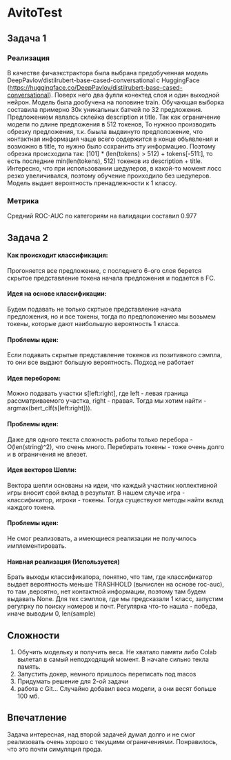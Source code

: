 # AvitoTest
## Задача 1
### Реализация
В качестве фичаэкстрактора была выбрана предобученная модель DeepPavlov/distilrubert-base-cased-conversational c HuggingFace (https://huggingface.co/DeepPavlov/distilrubert-base-cased-conversational).
Поверх него два фулли конектед слоя и один выходной нейрон. Модель была дообучена на половине train. Обучающая выборка составила примерно 30к уникальных батчей по 32 предложения. Предложением явлалсь склейка description и title.
Так как ограничение модели по длине предложения в 512 токенов, То нужноо производить обрезку предложения, т.к. быыла выдвинуто предположение, что контактная информация чаще всего содержится в конце объявления и возможно в title, то нужно было сохранить эту информацию.
Поэтому обрезка происходила так: [101] * (len(tokens) > 512) + tokens[-511:], то есть последние min(len(tokens), 512) токенов из description + title.
Интересно, что при использовании шедулеров, в какой-то момент лосс резко увеличивался, поэтому обучение проиходило без шедулеров.
Модель выдает вероятность пренадлежности к 1 классу.
### Метрика
Средний ROC-AUC по категориям на валидации составил 0.977
## Задача 2
#### Как происходит классификация: 
Прогоняется все предложение, с последнего 6-ого слоя берется скрытое представление токена начала предложения и подается в FC.
#### Идея на основе классификации:
Будем подавать не только скртыое представление начала предложения, но и все токены, тогда по предположению мы возьмем токены, которые дают наибольшую вероятность 1 класса.
#### Проблемы идеи:
Если подавать скрытые представление токенов из позитивного сэмпла, то они все выдают большую вероятность. Подход не работает
#### Идея перебором:
Можно подавать участки s[left:right], где left - левая граница рассматриваемого участка, right - правая. Тогда мы хотим найти - argmax(bert_clf(s[left:right])).
#### Проблемы идеи:
Даже для одного текста сложность работы только перебора - O(len(string)^2), что очень много. Перебирать токены - тоже очень долго и в ограничения не влезет.
#### Идея векторов Шепли:
Вектора шепли основаны на идеи, что каждый участник коллективной игры вносит свой вклад в результат. В нашем случае игра - классификатор, игроки - токены. Тогда существуют методы найти вклад каждого токена.
#### Проблемы идеи:
Не смог реализовать, а имеющиеся реализации не получилось имплементировать.
#### Наивная реализация (Используется)
Брать выходы классификатора, понятно, что там, где классификатор выдает вероятность меньше TRASHHOLD (вычислен на основе roc-auc), то там ,вероятно, нет контактной информации, поэтому там будем выдавать None.
Для тех сэмплов, где мы предсказали 1 класс, запустим регулрку по поиску номеров и почт. Регулярка что-то нашла - победа, иначе выводим 0, len(sample)

## Сложности
1. Обучить модельку и получить веса. Не хватало памяти либо Colab вылетал в самый неподходящий момент. В начале сильно текла память.
2. Запустить докер, немного пришлось переписать под macos
3. Придумать решение для 2-ой задачи
4. работа с Git... Случайно добавил веса модели, а они весят больше 100 мб.

## Впечатление
Задача интересная, над второй задачей думал долго и не смог реализовать очень хорошо с текущими ограничениями. Понравилось, что это почти симуляция прода.





